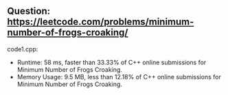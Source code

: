 ## Question: https://leetcode.com/problems/minimum-number-of-frogs-croaking/

code1.cpp:
* Runtime: 58 ms, faster than 33.33% of C++ online submissions for Minimum Number of Frogs Croaking.
* Memory Usage: 9.5 MB, less than 12.18% of C++ online submissions for Minimum Number of Frogs Croaking.